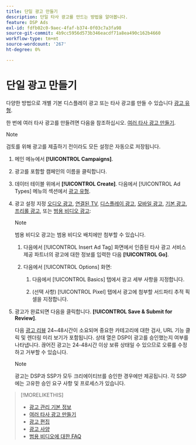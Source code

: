 ```yaml
---
title: 단일 광고 만들기
description: 단일 타사 광고를 만드는 방법을 알아봅니다.
feature: DSP Ads
exl-id: fdfb02c0-9aec-4faf-b374-0f03c7a3fa98
source-git-commit: 4b9cc5956d573b346eacdf71a8ea490c162b4660
workflow-type: tm+mt
source-wordcount: '267'
ht-degree: 0%

---
```


# 단일 광고 만들기

다양한 방법으로 개별 기본 디스플레이 광고 또는 타사 광고를 만들 수 있습니다 [광고 유형](ad-about.md#ad-types).

한 번에 여러 타사 광고를 만들려면 다음을 참조하십시오. [여러 타사 광고 만들기](ad-create-multiple.md).

>[!NOTE]
>
>검토를 위해 광고를 제출하기 전이라도 모든 설정은 자동으로 저장됩니다.

1. 메인 메뉴에서 **[!UICONTROL Campaigns]**.

1. 광고를 포함할 캠페인의 이름을 클릭합니다.

1. 데이터 테이블 위에서 **[!UICONTROL Create]**. 다음에서 [!UICONTROL Ad Types] 메뉴의 섹션에서 [광고 유형](ad-about.md#ad-types).

1. 광고 설정 지정 [오디오 광고](ad-settings-audio.md), [연결된 TV](ad-settings-connected-tv.md), [디스플레이 광고](ad-settings-display.md), [모바일 광고](ad-settings-mobile.md), [기본 광고](ad-settings-native.md), [프리롤 광고](ad-settings-pre-roll.md), 또는 [범용 비디오 광고](ad-settings-universal-video.md):

   >[!NOTE]
   >
   >범용 비디오 광고는 범용 비디오 배치에만 첨부할 수 있습니다.

   1. 다음에서 [!UICONTROL Insert Ad Tag] 화면에서 인증된 타사 광고 서비스 제공 파트너의 광고에 대한 정보를 입력한 다음 **[!UICONTROL Go]**.

   1. 다음에서 [!UICONTROL Options] 화면:

      1. 다음에서 [!UICONTROL Basics] 탭에서 광고 세부 사항을 지정합니다.

      1. (선택 사항) [!UICONTROL Pixel] 탭에서 광고에 첨부할 서드파티 추적 픽셀을 지정합니다.

1. 광고가 완료되면 다음을 클릭합니다. **[!UICONTROL Save & Submit for Review]**.

   다음 [광고 리뷰](ad-about.md) 24~48시간이 소요되며 중요한 카테고리에 대한 검사, URL 기능 클릭 및 렌더링 미리 보기가 포함됩니다. 상태 열은 DSP이 광고를 승인했는지 여부를 나타냅니다. 끊어진 광고는 24-48시간 이상 보류 상태일 수 있으므로 오류를 수정하고 거부할 수 있습니다.

   >[!NOTE]
   >
   >광고는 DSP과 SSP가 모두 크리에이티브를 승인한 경우에만 제공됩니다. 각 SSP에는 고유한 승인 요구 사항 및 프로세스가 있습니다.

>[!MORELIKETHIS]
>
>* [광고 관리 기본 정보](ad-about.md)
>* [여러 타사 광고 만들기](ad-create-multiple.md)
>* [광고 편집](ad-edit.md)
>* [광고 사양](ad-specs.md)
>* [범용 비디오에 대한 FAQ](/help/dsp/campaign-management/faq-universal-video.md)
